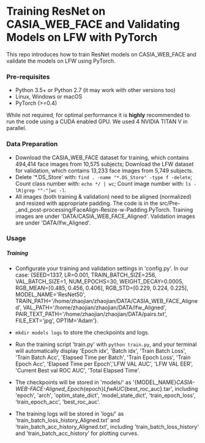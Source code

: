 # Training ResNet on CASIA_WEB_FACE and Validating Models on LFW with PyTorch

This repo introduces how to train ResNet models on CASIA_WEB_FACE and validate the models on LFW using PyTorch.

### Pre-requisites

* Python 3.5+ or Python 2.7 (it may work with other versions too)
* Linux, Windows or macOS
* PyTorch (>=0.4)

While not required, for optimal performance it is **highly** recommended to run the code using a CUDA enabled GPU. We used 4 NVIDIA TITAN V in parallel.

### Data Preparation

* Download the CASIA_WEB_FACE dataset for training, which contains 494,414 face images from 10,575 subjects; Download the LFW dataset for validation, which contains 13,233 face images from 5,749 subjects.
* Delete '*.DS_Store' with: `find . -name "*.DS_Store" -type f -delete`; Count class number with: `echo */ | wc`; Count image number with: `ls -lR|grep "^-"|wc -l`.
* All images (both training & validation) need to be aligned (normalized) and resized with appropriate padding. The code is in the src/Pre-_and_post-processing/FaceAlign-Resize-w-Padding.PyTorch. Training images are under 'DATA/CASIA_WEB_FACE_Aligned'. Validation images are under 'DATA/lfw_Aligned'.

### Usage

##### Training

* Configurate your training and validation settings in 'config.py'. In our case: {SEED=1337, LR=0.001, TRAIN_BATCH_SIZE=256, VAL_BATCH_SIZE=1, NUM_EPOCHS=30, WEIGHT_DECAY=0.0005, RGB_MEAN=\[0.485, 0.456, 0.406\], RGB_STD=\[0.229, 0.224, 0.225\], MODEL_NAME='ResNet50', TRAIN_PATH='/home/zhaojian/zhaojian/DATA/CASIA_WEB_FACE_Aligned', VAL_PATH='/home/zhaojian/zhaojian/DATA/lfw_Aligned', PAIR_TEXT_PATH='/home/zhaojian/zhaojian/DATA/pairs.txt', FILE_EXT='jpg', OPTIM='Adam'}.

* `mkdir models logs` to store the checkpoints and logs.

* Run the training script 'train.py' with `python train.py`, and your terminal will automatically display 'Epoch idx', 'Batch idx', 'Train Batch Loss', 'Train Batch Acc', 'Elapsed Time per Batch', 'Train Epoch Loss', 'Train Epoch Acc', 'Elapsed Time per Epoch','LFW VAL AUC', 'LFW VAL EER', 'Current Best val ROC AUC', 'Total Elapsed Time'.

* The checkpoints will be stored in 'models/' as '{MODEL_NAME}_CASIA-WEB-FACE-Aligned_Epoch_{epoch}_LfwAUC_{best_roc_auc}.tar', including 'epoch', 'arch', 'optim_state_dict', 'model_state_dict', 'train_epoch_loss', 'train_epoch_acc', 'best_roc_auc'.

* The training logs will be stored in 'logs/' as 'train_batch_loss_history_Aligned.txt' and 'train_batch_acc_history_Aligned.txt', including 'train_batch_loss_history' and 'train_batch_acc_history' for plotting curves.
